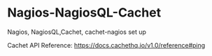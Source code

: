 # Nagios-NagiosQL-Cachet
 Nagios, NagiosQL,Cachet, cachet-nagios set up



Cachet API Reference:
https://docs.cachethq.io/v1.0/reference#ping

